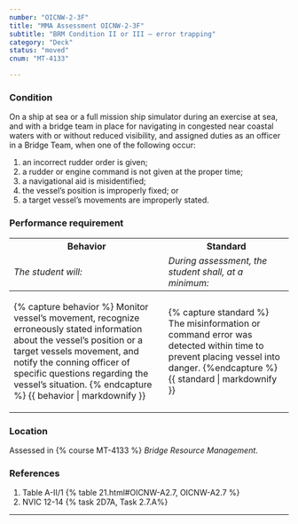 ```yaml
---
number: "OICNW-2-3F"
title: "MMA Assessment OICNW-2-3F"
subtitle: "BRM Condition II or III – error trapping"
category: "Deck"
status: "moved"
cnum: "MT-4133"

---
```

### Condition

On a ship at sea or a full mission ship simulator during an exercise at sea, and with a bridge team in place for navigating in congested near coastal waters with or without reduced visibility, and assigned duties as an officer in a Bridge Team, when one of the following occur: 

1. an incorrect rudder order is given;
2. a rudder or engine command is not given at the proper time;
3. a navigational aid is misidentified;
4. the vessel’s position is improperly fixed; or
5. a target vessel’s movements are improperly stated.


### Performance requirement 

<table width='100%' class='Guidelines'>
 <thead>
 <tr>
     <th class='thirty'>Behavior</th>
     <th class='seventy'>Standard</th>
 </tr>
 <tr>
     <td><em>The student will:</em></td>
     <td><em>During assessment, the student shall, at a minimum:</em></td>
 </tr>
 </thead>
 <tbody>
 

<tr><td>

{% capture behavior %}
Monitor vessel’s movement, recognize erroneously stated information about the vessel’s position or a target vessels movement, and notify the conning officer of specific questions regarding the vessel’s situation.
{% endcapture %}
{{ behavior | markdownify }}

</td><td>

{% capture standard %}
The misinformation or command error was detected within time to prevent placing vessel into danger.
{%endcapture %}
{{ standard | markdownify }}

</td></tr>



 </tbody>
 </table>

### Location

Assessed in  {% course  MT-4133 %}  *Bridge Resource Management*.

### References

1.  Table A-II/1 {% table 21.html#OICNW-A2.7, OICNW-A2.7 %}
1.  NVIC 12-14 {% task 2D7A, Task 2.7.A%}

***

